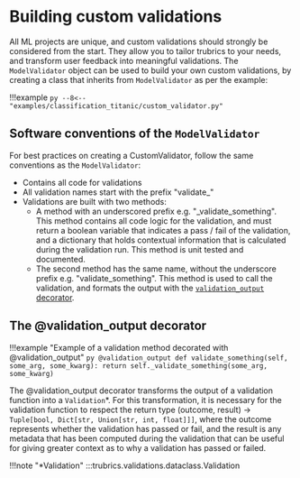 # Building custom validations
All ML projects are unique, and custom validations should strongly be considered from the start. They
allow you to tailor trubrics to your needs, and transform user feedback into meaningful validations.
The `ModelValidator` object can be used to build your own custom validations, by creating a class that inherits from
`ModelValidator` as per the example:

!!!example
    ```py
    --8<-- "examples/classification_titanic/custom_validator.py"
    ```

## Software conventions of the `ModelValidator`
For best practices on creating a CustomValidator, follow the same conventions as the `ModelValidator`:

- Contains all code for validations
- All validation names start with the prefix "validate_"
- Validations are built with two methods:
    - A method with an underscored prefix e.g. "_validate_something". This method contains all code logic for the validation,
    and must return a boolean variable that indicates a pass / fail of the validation, and a dictionary that holds
    contextual information that is calculated during the validation run. This method is unit tested and documented.
    - The second method has the same name, without the underscore prefix e.g. "validate_something". This method is used to call the validation, and formats the output with the [`validation_output` decorator](#the-validation_output-decorator).


## The @validation_output decorator

!!!example "Example of a validation method decorated with @validation_output"
    ```py
    @validation_output
    def validate_something(self, some_arg, some_kwarg):
        return self._validate_something(some_arg, some_kwarg)
    ```

The @validation_output decorator transforms the output of a validation function into a `Validation`*. For this transformation, it is necessary for the validation function to respect the return type (outcome, result) -> `Tuple[bool, Dict[str, Union[str, int, float]]]`, where the outcome represents whether the validation has passed or fail, and the result is any metadata that has been computed during the validation that can be useful for giving greater context as to why a validation has passed or failed.

!!!note "*Validation"
    :::trubrics.validations.dataclass.Validation
